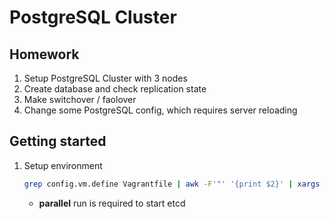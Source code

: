 # PostgreSQL Cluster

## Homework
1. Setup PostgreSQL Cluster with 3 nodes
1. Create database and check replication state
1. Make switchover / faolover
1. Change some PostgreSQL config, which requires server reloading

## Getting started
1. Setup environment
    ```bash
    grep config.vm.define Vagrantfile | awk -F'"' '{print $2}' | xargs -P5 -I {} vagrant up {}
    ```

    * **parallel** run is required to start etcd
